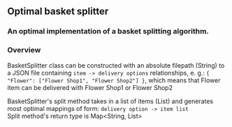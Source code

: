 ## Optimal basket splitter

### An optimal implementation of a basket splitting algorithm.

### Overview
BasketSplitter class can be constructed with an absolute filepath (String) to a JSON file containing `item -> delivery options` relationships, e. g.:
`{
  "Flower": ["Flower Shop1", "Flower Shop2"]
}`,
which means that Flower item can be delivered with Flower Shop1 or Flower Shop2

BasketSplitter's split method takes in a list of items (List<String>) and generates most optimal mappings of form: `delivery option -> item list`  
Split method's return type is Map<String, List<String>>
